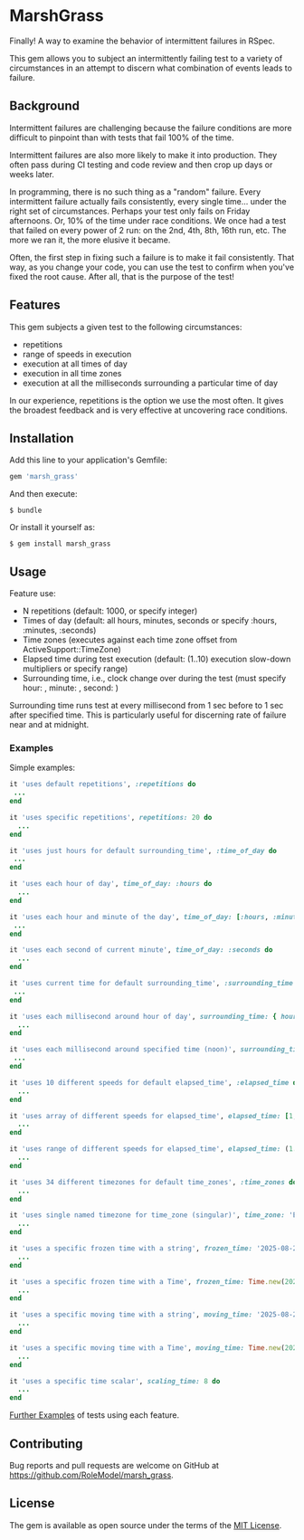 # MarshGrass

Finally! A way to examine the behavior of intermittent failures in RSpec.

This gem allows you to subject an intermittently failing test to a variety of circumstances in an attempt to discern what combination of events leads to failure.

## Background

Intermittent failures are challenging because the failure conditions are more difficult to pinpoint than with tests that fail 100% of the time.

Intermittent failures are also more likely to make it into production. They often pass during CI testing and code review and then crop up days or weeks later.

In programming, there is no such thing as a "random" failure. Every intermittent failure actually fails consistently, every single time... under the right set of circumstances. Perhaps your test only fails on Friday afternoons. Or, 10% of the time under race conditions. We once had a test that failed on every power of 2 run: on the 2nd, 4th, 8th, 16th run, etc. The more we ran it, the more elusive it became.

Often, the first step in fixing such a failure is to make it fail consistently. That way, as you change your code, you can use the test to confirm when you've fixed the root cause. After all, that is the purpose of the test!

## Features
This gem subjects a given test to the following circumstances:
- repetitions
- range of speeds in execution
- execution at all times of day
- execution in all time zones
- execution at all the milliseconds surrounding a particular time of day

In our experience, repetitions is the option we use the most often. It gives the broadest feedback and is very effective at uncovering race conditions.

## Installation

Add this line to your application's Gemfile:

```ruby
gem 'marsh_grass'
```

And then execute:

    $ bundle

Or install it yourself as:

    $ gem install marsh_grass

## Usage
Feature use:
- N repetitions (default: 1000, or specify integer)
- Times of day (default: all hours, minutes, seconds or specify :hours, :minutes, :seconds)
- Time zones (executes against each time zone offset from ActiveSupport::TimeZone)
- Elapsed time during test execution (default: (1..10) execution slow-down multipliers or specify range)
- Surrounding time, i.e., clock change over during the test (must specify hour: <integer>, minute: <integer>, second: <integer>)

Surrounding time runs test at every millisecond from 1 sec before to 1 sec after specified time. This is particularly useful for discerning rate of failure near and at midnight.

### Examples
Simple examples:
```ruby
it 'uses default repetitions', :repetitions do
 ...
end

it 'uses specific repetitions', repetitions: 20 do
  ...
end

it 'uses just hours for default surrounding_time', :time_of_day do
 ...
end

it 'uses each hour of day', time_of_day: :hours do
  ...
end

it 'uses each hour and minute of the day', time_of_day: [:hours, :minutes] do
 ...
end

it 'uses each second of current minute', time_of_day: :seconds do
  ...
end

it 'uses current time for default surrounding_time', :surrounding_time do
 ...
end

it 'uses each millisecond around hour of day', surrounding_time: { hour: 17 } do
  ...
end

it 'uses each millisecond around specified time (noon)', surrounding_time: { hour: 12, minute: 0, second: 0 } do
 ...
end

it 'uses 10 different speeds for default elapsed_time', :elapsed_time do
  ...
end

it 'uses array of different speeds for elapsed_time', elapsed_time: [1, 5, 10] do
  ...
end

it 'uses range of different speeds for elapsed_time', elapsed_time: (1..5) do
  ...
end

it 'uses 34 different timezones for default time_zones', :time_zones do
  ...
end

it 'uses single named timezone for time_zone (singular)', time_zone: 'Eastern Time (US & Canada)' do
  ...
end

it 'uses a specific frozen time with a string', frozen_time: '2025-08-22 17:00:00' do
  ...
end

it 'uses a specific frozen time with a Time', frozen_time: Time.new(2025, 8, 22, 17) do
  ...
end

it 'uses a specific moving time with a string', moving_time: '2025-08-22 17:00:00' do
  ...
end

it 'uses a specific moving time with a Time', moving_time: Time.new(2025, 8, 22, 17) do
  ...
end

it 'uses a specific time scalar', scaling_time: 8 do
  ...
end

```
[Further Examples](./spec/marsh_grass_spec.rb) of tests using each feature.

## Contributing

Bug reports and pull requests are welcome on GitHub at https://github.com/RoleModel/marsh_grass.

## License

The gem is available as open source under the terms of the [MIT License](http://opensource.org/licenses/MIT).
